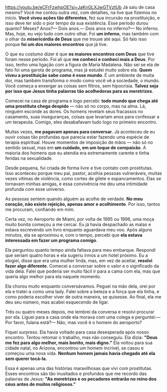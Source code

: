 https://youtu.be/eCFrFzwhpOE?si=JaKnGLXJwGTVztUb
Já saiu de casa mesmo? Você me contou outra vez, com detalhes, na live que fizemos no início. **Você viveu ações tão diferentes**, fez sua incursão na prostituição, e isso deve ter sido o pior tempo da sua existência. Esse período durou quanto? Meses? Anos?— Dois anos.— Dois anos no inferno?— No inferno. Mas, hoje, eu vejo tudo com outro olhar. Foi **um inferno**, mas também com o olhar da **misericórdia de Deus** que me trouxe até aqui. Só falo isso porque **foi um dos maiores encontros** que já tive.

O que eu costumo dizer é que **os maiores encontros com Deus** que tive foram nesse período. Foi ali que **me conheci e conheci mais a Deus**. Por isso, tenho uma ligação com a figura de Maria Madalena. Não sei se ela de fato foi uma garota de programa, mas já estudei muito sobre ela. **Quem viveu a prostituição sabe como é esse mundo**. É um ambiente de muita dor, mas também transforma o modo como você vê a sociedade, o mundo. Você começa a enxergar as coisas sem filtros, sem hipocrisia. **Talvez seja por isso que Jesus tinha palavras tão acolhedoras para as meretrizes**.

Comecei na casa de programa e logo percebi: **todo mundo que chega até uma prostituta chega despido** — não só no corpo, mas na alma. Lá, ninguém esconde as dores. Os homens revelam seus fracassos no casamento, suas inseguranças, coisas que levariam anos para confessar a um terapeuta. Comigo, eles desabafavam tudo logo no primeiro encontro.

Muitas vezes, **me pagavam apenas para conversar**. Já aconteceu de eu ouvir coisas tão profundas que parecia estar fazendo uma espécie de terapia espiritual. Houve momentos de imposição de mãos — não só no sentido sexual, mas em **um cuidado, em um toque de compaixão**. A maioria dos homens que eu atendia era extremamente carente e tinha feridas na sexualidade.

Desde pequena, fui criada de forma livre e tive contato com prostitutas. Isso aconteceu porque meu pai, pastor, acolhia pessoas vulneráveis, muitas vezes vítimas de violência, como cortes de gilete e espancamentos. Elas se tornavam minhas amigas, e essa convivência me deu uma intimidade profunda com esse universo.

As pessoas sentem quando alguém as acolhe de verdade. **No meu coração, não existe rejeição, apenas amor e acolhimento**. Por isso, tantos me procuram, confiando em mim.

Certa vez, no Aeroporto de Miami, por volta de 1995 ou 1996, uma moça muito bonita começou a me cercar. Eu já havia despachado as malas e estava escrevendo um livro enquanto aguardava meu voo. Após alguns minutos, ela se aproximou e, com o tempo, percebi que **ela estava interessada em fazer um programa comigo**.

Ela perguntou quanto tempo ainda faltava para meu embarque. Respondi que seriam quatro horas e ela sugeriu irmos a um hotel próximo. Eu a elogiei, disse que era uma mulher linda, mas, em vez de aceitar, **resolvi fazer algo diferente**. Comecei a conversar sobre o valor e o significado da vida dela. Falei que poderia ser muito fácil ir para a cama com ela, mas que queria algo melhor para ela naquele momento.

Ela chorou muito enquanto conversávamos. Peguei na mão dela, orei por ela e tratei-a como uma lady. Falei sobre a beleza e a força que ela tinha, e como poderia escolher viver de outra maneira, se quisesse. Ao final, ela me deu seu número, mas acabei esquecendo de ligar.

Três ou quatro meses depois, me lembrei da conversa e resolvi procurar por ela. Liguei para a casa onde ela morava com uma colega e perguntei:— Por favor, fulana está?— Não, mas você é o homem do aeroporto?

Fiquei surpreso. Ela havia voltado para casa desesperada após nosso encontro. Tentou retomar o trabalho, mas não conseguiu. Ela dizia: **"Deus me fez para algo melhor, mais bonito, mais digno."** Ela voltou para sua cidade natal, no Arizona, encontrou um homem incrível, se casou e começou uma nova vida. **Nenhum homem jamais havia chegado até ela sem querer tocá-la.**

Essa é apenas uma das histórias maravilhosas que vivi com prostitutas. Esses encontros são tão inusitados e profundos que me recordo das palavras de Jesus: **"As meretrizes e os pecadores entrarão no reino dos céus antes de muitos religiosos."**
